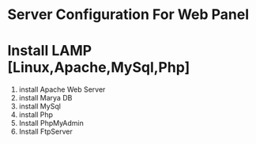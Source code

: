 # Server Configuration For Web Panel
# Install LAMP [Linux,Apache,MySql,Php]
1. install Apache Web Server
2. install Marya DB
3. install MySql
4. install Php
5. Install PhpMyAdmin
6. Install FtpServer
